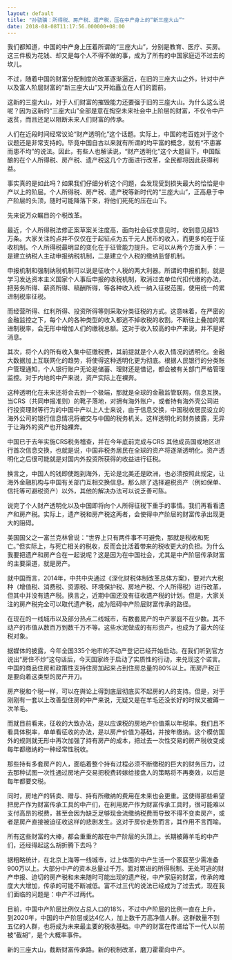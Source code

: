 ```yaml
---
layout: default
title: "孙骁骥：所得税、房产税、遗产税，压在中产身上的“新三座大山”"
date: 2018-08-08T11:17:56.000000+08:00
---
```


我们都知道，中国的中产身上压着所谓的“三座大山”，分别是教育、医疗、买房。这三件极为花钱、却又是每个人不得不做的事，成为了所有的中国家庭迈不过去的坎儿。

不过，随着中国的财富分配制度的改革逐渐逼近，在旧的三座大山之外，针对中产以及富人阶层财富的“新三座大山”又开始矗立在人们的面前。

这新的三座大山，对于人们财富的摧毁能力还要强于旧的三座大山。为什么这么说呢？因为这新的“三座大山”全部是意在掏空未来社会中上阶层的财富，不仅令中产返贫，而且还足以阻断未来人们财富的传承。

人们在近段时间经常议论“财产透明化”这个话题。实际上，中国的老百姓对于这个议题还是非常支持的。毕竟中国自古以来就有所谓的均平富的概念，就有“不患寡而患不均”的说法。因此，有些人也解读说，“财产透明化”这个大题目下，中国酝酿的在个人所得税、房产税、遗产税这几个方面进行改革，全民都将因此获得利益。

事实真的是如此吗？如果我们仔细分析这个问题，会发现受到损失最大的恰恰是中产以上的阶层。个人所得税、房产税、遗产税等新时代的“三座大山”，正高悬于中产阶层的头顶，随时可能降落下来，将他们死死的压在山下。

先来说万众瞩目的个税改革。

最近，个人所得税法修正案草案关注度高，面向社会征求意见时，收到意见超13万条。大家关注的点并不仅仅在于起征点为五千元人民币的收入，而更多的在于征收机制。个人所得税最明显的变化在于征管能力提升。它可以从两个方面入手：一是建立纳税人主动申报纳税机制，二是建立个人税的缴纳监督机制。

申报机制和强制纳税机制可以说是征收个人税的两大利器。所谓的申报机制，就是学习发达资本主义国家个人事后申报的收税机制，取消过去单位代扣代缴的办法，把劳务所得、薪资所得、稿酬所得，等各种收入统一纳入征税范围，使用统一的累进制税率征税。

而经营所得、红利所得、投资所得等则采取分类征税的方式。这意味着，在严密的金融监控之下，每个人的各种类型的收入都逃不掉收税的收割。不断往上叠加的累进制税率，会无形中增加人们的缴税总额。这对于收入较高的中产来说，并不是好消息。

其次，将个人的所有收入集中征缴税费，其前提就是个人收入情况的透明化。金融大数据加上互联网化的趋势，将使得这种透明化更为彻底。根据人民银行的分类账户管理通知，个人银行账户无论是储蓄、理财还是借记，都会被有关部门严格管理监控。对于内地的中产来说，资产实际上在裸奔。

这种透明化在未来还将会去到一个极端，那就是全球的金融监管联网，信息互换。当CRS（共同申报准则）的靴子落地，对拥有海外账户，或者持有海外壳公司进行投资理财等行为的中国中产以上人士来说，由于信息交换，中国税收居民设立的海外公司的银行信息情况将被交与中国的税务机关。这样透明化的财务披露，无异于让海外的资产也开始裸奔。

中国已于去年实施CRS税务稽查，并在今年底前完成与CRS 其他成员国或地区进行首次信息交换，也就是说，中国非税务居民在全球的资产将逐渐透明化。资产透明化之后很可能就是对国内外投资所获得的收益进行征税。

换言之，中国人的钱即使跑到海外，无论是北美还是欧洲，也必须按照此规定，让海外金融机构与中国有关部门互相交换信息。那么除了选择避税资产（例如保单、信托等可避税资产）以外，其他的解决办法可以说乏善可陈。

说完了个人财产透明化以及中国即将向个人所得征税下重手的事情。我们再看看遗产和房产税。实际上，遗产税和房产税这两者，会使得中产阶层的财富传承出现更大的阻碍。

美国国父之一富兰克林曾说：“世界上只有两件事不可避免，那就是税收和死亡。”但实际上，与死亡相关的税收，反而会比活着带来的税收更大的负担。为什么我要把遗产和房产合在一起说呢？这是因为在中国社会，尤其是中产阶层传承财富的主要渠道，就是房产。

就中国而言，2014年，中共中央通过《深化财税体制改革总体方案》，要对六大税种（增值税、消费税、资源税、环境保护税、房地产税、个人所得税）进行改革，但其中并没有遗产税。换言之，近期中国还没有征收遗产税的计划。但是，大家关注的房产税完全可以取代遗产税，成为阻碍中产阶层财富传承的路径。

在现在的一线城市以及部分热点二线城市，有数套房产的中产家庭不在少数。其不动产的市值从数百万到数千万不等。这些水泥做成的有形资产，也成为了最大的征税对象。

据媒体的披露，今年全国335个地市的不动产登记已经开始启动。在我们听到官方说出“房住不炒”这句话后，今天国家终于启动了实质性的行动，来兑现这个诺言。中国的商品住房和政策性支持住房加起来占到住房总量的80%以上。而房产税正是要向着这类型的房产开刀。

房产税和个税一样，可以在舆论上得到底层彻底买不起房的人的支持。但是，对于刚刚有一套以上改善型住房的中产来说，无疑又是在羊毛还没长好的时候又被薅一次羊毛。

而就目前看来，征收的大致办法，是以应课税的房地产价值乘以年税率。我们且不看具体税率，单单看征收的办法，是以房产价值为基础，并按年缴纳。这个模仿国外的规则就无形中再次加强了持有房产的成本，把过去一次性交易的房产税收变成每年都缴纳的一种经常性税收。

那些持有多套房产的人，面临着整个持有过程必须不断缴税的巨大的财务压力，过去那种试图一次性通过房地产交易把税费转嫁给接盘人的策略将不再奏效，以后是每年都要交税。

同时，房地产的转卖、赠与、持有所缴纳的费用在未来也会更重。这使得那些希望把房产作为财富传承工具的中产们，在利用房产作为财富传承工具时，很可能难以支付高昂的税费，甚至会因为缺乏足够现金流缴纳税费而导致不得不变卖房产，或者是房产直接被迫征收这样的悲剧发生。这对于房价走势而言，其作用不言而喻。

所有这些财富的大棒，都会重重的敲在中产阶层的头顶上。长期被薅羊毛的中产们，还经得起这么胡折腾下去吗？

据粗略统计，在北京上海等一线城市，过上体面的中产生活一个家庭至少需准备900万以上。大部分中产的资本总量过千万。面对累进的所得税制、无处可逃的财产申报、迫切的房产税和未来随时可能出现的遗产税，中产家庭的财富，传承的难度大大增加，传承的可能不断减低。富不过三代的说法已经成为了过去式，现在我们面临的问题是：中产不过两代。

目前，中国中产阶层比例仅占总人口的18%，不过中产阶层的比例一直在上升，到2020年，中国的中产阶层或达4亿人，加上数千万高净值人群。这群数量不到五亿的人群，也将成为未来最主要的税收基础。中产的财富在传递给下一代人以前被“截胡”，是个大概率事件。

新的三座大山，截断财富传承路。新的税制改革，磨刀霍霍向中产。

